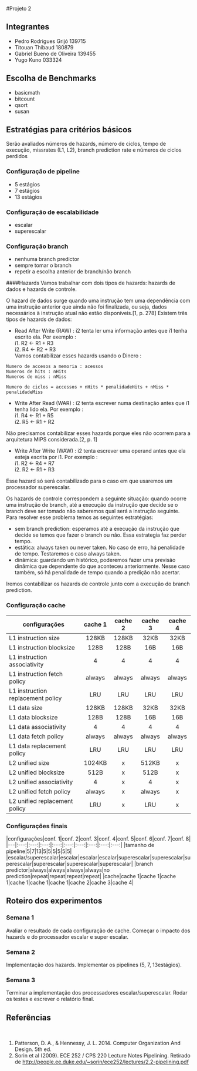 #Projeto 2 

## Integrantes
- Pedro Rodrigues Grijó 139715
- Titouan Thibaud 180879
- Gabriel Bueno de Oliveira 139455
- Yugo Kuno 033324 
 
## Escolha de Benchmarks
- basicmath
- bitcount
- qsort
- susan

## Estratégias para critérios básicos 


Serão avaliados números de hazards, número de ciclos, tempo de execução, missrates (L1, L2), branch prediction rate e números de ciclos perdidos 

### Configuração de pipeline  
   - 5 estágios
   - 7 estágios
   - 13 estágios

### Configuração de escalabilidade
   - escalar 
   - superescalar


### Configuração branch
- nenhuma branch predictor
- sempre tomar o branch 
- repetir a escolha anterior de branch/não branch

####Hazards
Vamos trabalhar com dois tipos de hazards: hazards de dados e hazards de controle. 

O hazard de dados surge quando uma instrução tem uma dependência com uma instrução anterior que ainda não foi finalizada, ou seja, dados necessários à instrução atual não estão disponíveis.[1, p. 278] Existem três tipos de hazards de dados: 
- Read After Write (RAW) : i2 tenta ler uma informação antes que i1 tenha escrito ela. Por exemplo :  
i1. R2 <- R1 + R3  
i2. R4 <- R2 + R3  
Vamos contabilizar esses hazards usando o Dinero :
```
Numero de accesos a memoria : acessos
Numeros de hits : nHits
Numeros de miss : nMiss

Numero de ciclos = accessos + nHits * penalidadeHits + nMiss * penalidadeMiss
```


- Write After Read (WAR) : i2 tenta escrever numa destinação antes que i1 tenha lido ela. Por exemplo :  
i1. R4 <- R1 + R5  
i2. R5 <- R1 + R2

 Não precisamos contabilizar esses hazards porque eles não ocorrem para a arquitetura MIPS considerada.[2, p. 1]

- Write After Write (WAW) : i2 tenta escrever uma operand antes que ela esteja escrita por i1. Por exemplo :  
i1. R2 <- R4 + R7  
i2. R2 <- R1 + R3

 Esse hazard só será contabilizado para o caso em que usaremos um processador superescalar.



Os hazards de controle correspondem a seguinte situação: quando ocorre uma instrução de branch, até a execução da instrução que decide se o branch deve ser tomado não saberemos qual será a instrução seguinte. Para resolver esse problema temos as seguintes estratégias:
- sem branch prediction: esperamos até a execução da instrução que decide se temos que fazer o branch ou não. Essa estrategia faz perder tempo.
- estática: always taken ou never taken. No caso de erro, há penalidade de tempo. Testaremos o caso always taken.
- dinâmica: guardando um histórico, poderemos fazer uma previsão dinâmica que dependente do que aconteceu anteriormente. Nesse caso também, só há penalidade de tempo quando a predição não acertar. 

Iremos contabilizar os hazards de controle junto com a execução do branch prediction. 

### Configuração cache

|configurações|cache 1|cache 2|cache 3|cache 4|
|---|:---:|:---:|:---:|:---:|
|L1 instruction size|128KB|128KB|32KB|32KB|
|L1 instruction blocksize|128B|128B|16B|16B|
|L1 instruction associativity|4|4|4|4|
|L1 instruction fetch policy|always|always|always|always|
|L1 instruction replacement policy|LRU|LRU|LRU|LRU|
|L1 data size|128KB|128KB|32KB|32KB|
|L1 data blocksize|128B|128B|16B|16B|
|L1 data associativity|4|4|4|4|
|L1 data fetch policy|always|always|always|always|
|L1 data replacement policy|LRU|LRU|LRU|LRU|
|L2 unified size|1024KB|x|512KB|x|
|L2 unified blocksize|512B|x|512B|x|
|L2 unified associativity|4|x|4|x|
|L2 unified fetch policy|always|x|always|x|
|L2 unified replacement policy|LRU|x|LRU|x|

### Configurações finais
|configurações|conf. 1|conf. 2|conf. 3|conf. 4|conf. 5|conf. 6|conf. 7|conf. 8|
|---|:---:|:---:|:---:|:---:|:---:|:---:|:---:|:---:|:---:|
|tamanho de pipeline|5|7|13|5|5|5|5|5|5|
|escalar/superescalar|escalar|escalar|escalar|superescalar|superescalar|superescalar|superescalar|superescalar|superescalar|
|branch predictor|always|always|always|always|no prediction|repeat|repeat|repeat|repeat|
|cache|cache 1|cache 1|cache 1|cache 1|cache 1|cache 1|cache 2|cache 3|cache 4|

## Roteiro dos experimentos
### Semana 1
Avaliar o resultado de cada configuração de cache.
Começar o impacto dos hazards e do processador escalar e super escalar.
### Semana 2
Implementação dos hazards.
Implementar os pipelines (5, 7, 13estágios).
### Semana 3
Terminar a implementação dos processadores escalar/superescalar.
Rodar os testes e escrever o relatório final.

## Referências
<br/>

1. Patterson, D. A., & Hennessy, J. L. 2014. Computer Organization And Design. 5th ed. 
2. Sorin et al (2009). ECE 252 / CPS 220 Lecture Notes
Pipelining. Retirado de http://people.ee.duke.edu/~sorin/ece252/lectures/2.2-pipelining.pdf


